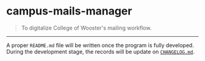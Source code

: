 # campus-mails-manager
> To digitalize College of Wooster's mailing workflow. 

---
A proper `README.md` file will be written once the program is fully developed. During the development stage, the records will be update on [`CHANGELOG.md`](https://github.com/cs230s19/campus_mails_manager/blob/master/CHANGELOG.md).
